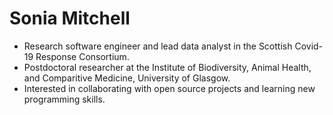 # Sonia Mitchell

* Research software engineer and lead data analyst in the Scottish Covid-19 Response Consortium.
* Postdoctoral researcher at the Institute of Biodiversity, Animal Health, and Comparitive Medicine, University of Glasgow.
* Interested in collaborating with open source projects and learning new programming skills.
